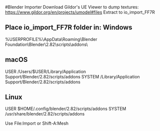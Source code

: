 #Blender Importer
Download Gildor's UE Viewer to dump textures:
https://www.gildor.org/en/projects/umodel#files
Extract to io_import_FF7R


Place io_import_FF7R folder in:
Windows
--------
%USERPROFILE%\AppData\Roaming\Blender Foundation\Blender\2.82\scripts\addons\


macOS
--------
USER
    /Users/$USER/Library/Application Support/Blender/2.82/scripts/addons
SYSTEM
    /Library/Application Support/Blender/2.82/scripts/addons


Linux
--------
USER
    $HOME/.config/blender/2.82/scripts/addons
SYSTEM
    /usr/share/blender/2.82/scripts/addons


Use File:Import or Shift-A:Mesh
